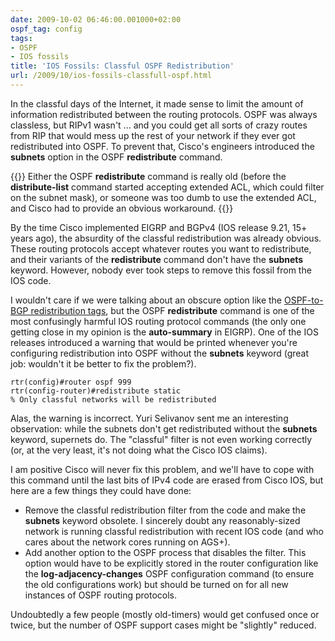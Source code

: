 ```yaml
---
date: 2009-10-02 06:46:00.001000+02:00
ospf_tag: config
tags:
- OSPF
- IOS fossils
title: 'IOS Fossils: Classful OSPF Redistribution'
url: /2009/10/ios-fossils-classfull-ospf.html
---
```

In the classful days of the Internet, it made sense to limit the amount of information redistributed between the routing protocols. OSPF was always classless, but RIPv1 wasn't ... and you could get all sorts of crazy routes from RIP that would mess up the rest of your network if they ever got redistributed into OSPF. To prevent that, Cisco's engineers introduced the **subnets** option in the OSPF **redistribute** command.

{{<note>}}
Either the OSPF **redistribute** command is really old (before the **distribute-list** command started accepting extended ACL, which could filter on the subnet mask), or someone was too dumb to use the extended ACL, and Cisco had to provide an obvious workaround.
{{</note>}}

By the time Cisco implemented EIGRP and BGPv4 (IOS release 9.21, 15+ years ago), the absurdity of the classful redistribution was already obvious. These routing protocols accept whatever routes you want to redistribute, and their variants of the **redistribute** command don't have the **subnets** keyword. However, nobody ever took steps to remove this fossil from the IOS code.
<!--more-->
I wouldn't care if we were talking about an obscure option like the [OSPF-to-BGP redistribution tags](/2009/05/ios-fossils-ospf-to-bgp-redistribution.html), but the OSPF **redistribute** command is one of the most confusingly harmful IOS routing protocol commands (the only one getting close in my opinion is the **auto-summary** in EIGRP). One of the IOS releases introduced a warning that would be printed whenever you're configuring redistribution into OSPF without the **subnets** keyword (great job: wouldn't it be better to fix the problem?).

``` code
rtr(config)#router ospf 999
rtr(config-router)#redistribute static
% Only classful networks will be redistributed
```

Alas, the warning is incorrect. Yuri Selivanov sent me an interesting observation: while the subnets don't get redistributed without the **subnets** keyword, supernets do. The "classful" filter is not even working correctly (or, at the very least, it's not doing what the Cisco IOS claims).

I am positive Cisco will never fix this problem, and we'll have to cope with this command until the last bits of IPv4 code are erased from Cisco IOS, but here are a few things they could have done:

-   Remove the classful redistribution filter from the code and make the **subnets** keyword obsolete. I sincerely doubt any reasonably-sized network is running classful redistribution with recent IOS code (and who cares about the network cores running on AGS+).
-   Add another option to the OSPF process that disables the filter. This option would have to be explicitly stored in the router configuration like the **log-adjacency-changes** OSPF configuration command (to ensure the old configurations work) but should be turned on for all new instances of OSPF routing protocols.

Undoubtedly a few people (mostly old-timers) would get confused once or twice, but the number of OSPF support cases might be "slightly" reduced.
